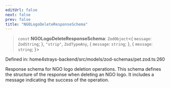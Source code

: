 ```yaml
---
editUrl: false
next: false
prev: false
title: "NGOLogoDeleteResponseSchema"
---
```


> `const` **NGOLogoDeleteResponseSchema**: `ZodObject`\<\{ `message`: `ZodString`; \}, `"strip"`, `ZodTypeAny`, \{ `message`: `string`; \}, \{ `message`: `string`; \}\>

Defined in: home4strays-backend/src/models/zod-schemas/pet.zod.ts:260

Response schema for NGO logo deletion operations.
This schema defines the structure of the response when deleting an NGO logo.
It includes a message indicating the success of the operation.
